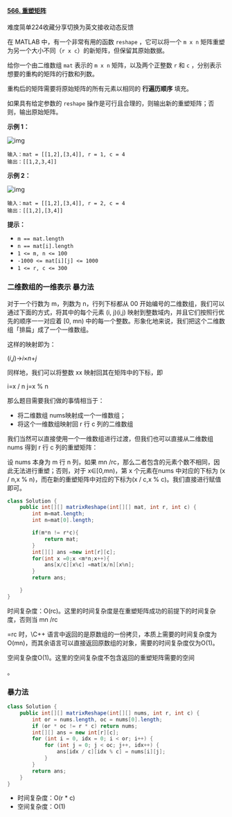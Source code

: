 #### [566. 重塑矩阵](https://leetcode-cn.com/problems/reshape-the-matrix/)

难度简单224收藏分享切换为英文接收动态反馈

在 MATLAB 中，有一个非常有用的函数 `reshape` ，它可以将一个 `m x n` 矩阵重塑为另一个大小不同（`r x c`）的新矩阵，但保留其原始数据。

给你一个由二维数组 `mat` 表示的 `m x n` 矩阵，以及两个正整数 `r` 和 `c` ，分别表示想要的重构的矩阵的行数和列数。

重构后的矩阵需要将原始矩阵的所有元素以相同的 **行遍历顺序** 填充。

如果具有给定参数的 `reshape` 操作是可行且合理的，则输出新的重塑矩阵；否则，输出原始矩阵。

 

**示例 1：**

![img](https://assets.leetcode.com/uploads/2021/04/24/reshape1-grid.jpg)

```
输入：mat = [[1,2],[3,4]], r = 1, c = 4
输出：[[1,2,3,4]]
```

**示例 2：**

![img](https://assets.leetcode.com/uploads/2021/04/24/reshape2-grid.jpg)

```
输入：mat = [[1,2],[3,4]], r = 2, c = 4
输出：[[1,2],[3,4]]
```

 

**提示：**

- `m == mat.length`
- `n == mat[i].length`
- `1 <= m, n <= 100`
- `-1000 <= mat[i][j] <= 1000`
- `1 <= r, c <= 300`

### 二维数组的一维表示 暴力法

对于一个行数为 m，列数为 n，行列下标都从 00 开始编号的二维数组，我们可以通过下面的方式，将其中的每个元素 (i, j)(i,j) 映射到整数域内，并且它们按照行优先的顺序一一对应着 [0, mn) 中的每一个整数。形象化地来说，我们把这个二维数组「排扁」成了一个一维数组。

这样的映射即为：

(*i*,*j*)→*i*×*n*+*j*

同样地，我们可以将整数 xx 映射回其在矩阵中的下标，即


i=x / n
j=x % n



那么题目需要我们做的事情相当于：

- 将二维数组 nums映射成一个一维数组；
- 将这个一维数组映射回 r 行 c 列的二维数组

我们当然可以直接使用一个一维数组进行过渡，但我们也可以直接从二维数组 nums 得到 r 行 c 列的重塑矩阵：

设 nums 本身为 m 行 n 列，如果 mn /rc，那么二者包含的元素个数不相同，因此无法进行重塑；否则，对于 x∈[0,mn)，第 x 个元素在nums 中对应的下标为 (x / n,x % n)，而在新的重塑矩阵中对应的下标为(x / c,x % c)。我们直接进行赋值即可。

```java
class Solution {
    public int[][] matrixReshape(int[][] mat, int r, int c) {
        int m=mat.length;
        int n=mat[0].length;

        if(m*n != r*c){
            return mat;
        }
        int[][] ans =new int[r][c];
        for(int x =0;x <m*n;x++){
            ans[x/c][x%c] =mat[x/n][x%n];
        }
        return ans;

    }
}
```

时间复杂度：O(rc)。这里的时间复杂度是在重塑矩阵成功的前提下的时间复杂度，否则当 mn /rc

 =rc 时，\C++ 语言中返回的是原数组的一份拷贝，本质上需要的时间复杂度为 O(mn)，而其余语言可以直接返回原数组的对象，需要的时间复杂度仅为O(1)。

空间复杂度O(1)。这里的空间复杂度不包含返回的重塑矩阵需要的空间

。

### 暴力法

```java
class Solution {
    public int[][] matrixReshape(int[][] nums, int r, int c) {
        int or = nums.length, oc = nums[0].length;
        if (or * oc != r * c) return nums;
        int[][] ans = new int[r][c];
        for (int i = 0, idx = 0; i < or; i++) {
            for (int j = 0; j < oc; j++, idx++) {
                ans[idx / c][idx % c] = nums[i][j];
            }
        }
        return ans;
    }
}


```

- 时间复杂度：O(r * c)
- 空间复杂度：O(1)